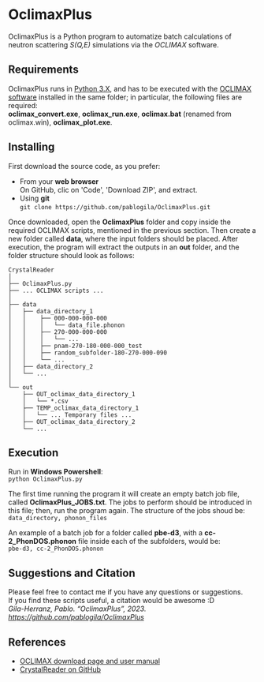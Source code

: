 # OclimaxPlus
OclimaxPlus is a Python program to automatize batch calculations of neutron scattering _S(Q,E)_ simulations via the _OCLIMAX_ software.  


## Requirements

OclimaxPlus runs in [Python 3.X](https://www.python.org/downloads/), and has to be executed with the [OCLIMAX software](https://sites.google.com/site/ornliceman/download) installed in the same folder; in particular, the following files are required:  
**oclimax_convert.exe**, **oclimax_run.exe**, **oclimax.bat** (renamed from oclimax.win), **oclimax_plot.exe**.  


## Installing

First download the source code, as you prefer:  
* From your **web browser**  
On GitHub, clic on 'Code', 'Download ZIP', and extract.  
* Using **git**  
`git clone https://github.com/pablogila/OclimaxPlus.git`  

Once downloaded, open the **OclimaxPlus** folder and copy inside the required OCLIMAX scripts, mentioned in the previous section. Then create a new folder called **data**, where the input folders should be placed. After execution, the program will extract the outputs in an **out** folder, and the folder structure should look as follows:  

```.
CrystalReader
│
├── OclimaxPlus.py
├── ... OCLIMAX scripts ...
│
├── data
│   ├── data_directory_1
│   │    ├── 000-000-000-000
│   │    │   └── data_file.phonon
│   │    ├── 270-000-000-000
│   │    │   └── ...
│   │    ├── pnam-270-180-000-000_test
│   │    ├── random_subfolder-180-270-000-090
│   │    └── ...
│   ├── data_directory_2
│   └── ...
│   
└── out
    ├── OUT_oclimax_data_directory_1
    │   └── *.csv
    ├── TEMP_oclimax_data_directory_1
    │   └── ... Temporary files ...
    ├── OUT_oclimax_data_directory_2
    └── ...
 ```


## Execution

Run in **Windows Powershell**:  
`python OclimaxPlus.py`  

The first time running the program it will create an empty batch job file, called **OclimaxPlus_JOBS.txt**. The jobs to perform should be introduced in this file; then, run the program again. The structure of the jobs shoud be:  
`data_directory, phonon_files`  

An example of a batch job for a folder called **pbe-d3**, with a **cc-2_PhonDOS.phonon** file inside each of the subfolders, would be:  
`pbe-d3, cc-2_PhonDOS.phonon`  


## Suggestions and Citation

Please feel free to contact me if you have any questions or suggestions.  
If you find these scripts useful, a citation would be awesome :D  
*Gila-Herranz, Pablo. “OclimaxPlus”, 2023. https://github.com/pablogila/OclimaxPlus*  


## References

* [OCLIMAX download page and user manual](https://sites.google.com/site/ornliceman/download)
* [CrystalReader on GitHub](https://github.com/pablogila/CrystalReader)